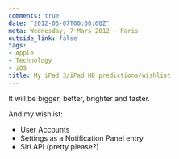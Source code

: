 ```yaml
---
comments: true
date: "2012-03-07T00:00:00Z"
meta: Wednesday, 7 Mars 2012 - Paris
outside_link: false
tags:
- Apple
- Technology
- iOS
title: My iPad 3/iPad HD predictions/wishlist
---
```


It will be bigger, better, brighter and faster.

And my wishlist:

- User Accounts
- Settings as a Notification Panel entry
- Siri API (pretty please?)